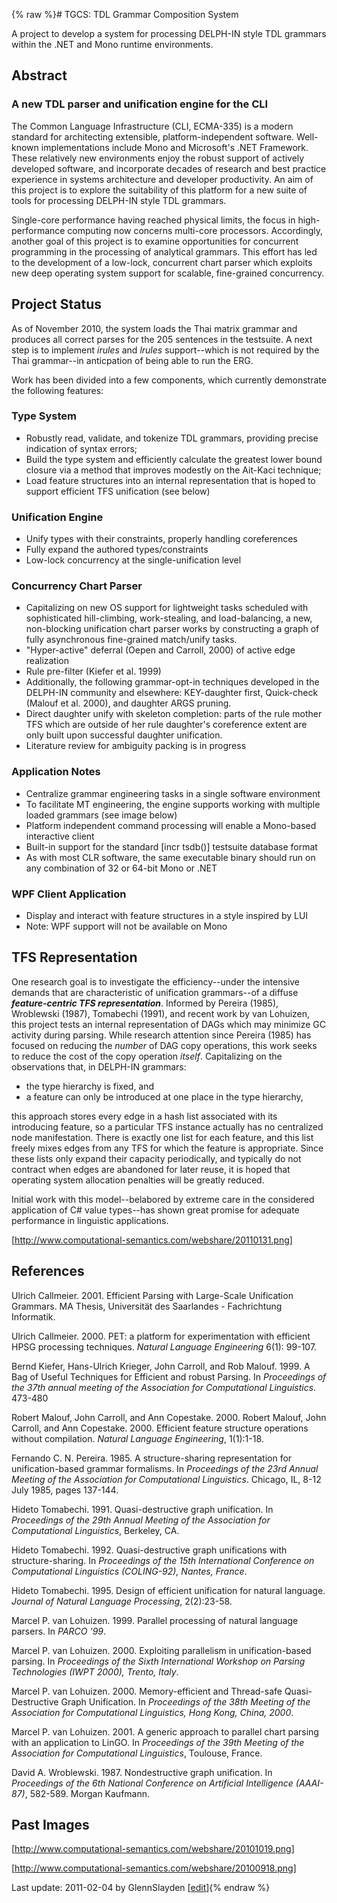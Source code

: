 {% raw %}# TGCS: TDL Grammar Composition System

A project to develop a system for processing DELPH-IN style TDL grammars
within the .NET and Mono runtime environments.

## Abstract

### A new TDL parser and unification engine for the CLI

The Common Language Infrastructure (CLI, ECMA-335) is a modern standard
for architecting extensible, platform-independent software. Well-known
implementations include Mono and Microsoft's .NET Framework. These
relatively new environments enjoy the robust support of actively
developed software, and incorporate decades of research and best
practice experience in systems architecture and developer productivity.
An aim of this project is to explore the suitability of this platform
for a new suite of tools for processing DELPH-IN style TDL grammars.

Single-core performance having reached physical limits, the focus in
high-performance computing now concerns multi-core processors.
Accordingly, another goal of this project is to examine opportunities
for concurrent programming in the processing of analytical grammars.
This effort has led to the development of a low-lock, concurrent chart
parser which exploits new deep operating system support for scalable,
fine-grained concurrency.

## Project Status

As of November 2010, the system loads the Thai matrix grammar and
produces all correct parses for the 205 sentences in the testsuite. A
next step is to implement *irules* and *lrules* support--which is not
required by the Thai grammar--in anticpation of being able to run the
ERG.

Work has been divided into a few components, which currently demonstrate
the following features:

### Type System

- Robustly read, validate, and tokenize TDL grammars, providing
precise indication of syntax errors;
- Build the type system and efficiently calculate the greatest lower
bound closure via a method that improves modestly on the Ait-Kaci
technique;
- Load feature structures into an internal representation that is
hoped to support efficient TFS unification (see below)

### Unification Engine

- Unify types with their constraints, properly handling coreferences
- Fully expand the authored types/constraints
- Low-lock concurrency at the single-unification level

### Concurrency Chart Parser

- Capitalizing on new OS support for lightweight tasks scheduled with
sophisticated hill-climbing, work-stealing, and load-balancing, a
new, non-blocking unification chart parser works by constructing a
graph of fully asynchronous fine-grained match/unify tasks.
- "Hyper-active" deferral (Oepen and Carroll, 2000) of active edge
realization
- Rule pre-filter (Kiefer et al. 1999)
- Additionally, the following grammar-opt-in techniques developed in
the DELPH-IN community and elsewhere: KEY-daughter first,
Quick-check (Malouf et al. 2000), and daughter ARGS pruning.
- Direct daughter unify with skeleton completion: parts of the rule
mother TFS which are outside of her rule daughter's coreference
extent are only built upon successful daughter unification.
- Literature review for ambiguity packing is in progress

### Application Notes

- Centralize grammar engineering tasks in a single software
environment
- To facilitate MT engineering, the engine supports working with
multiple loaded grammars (see image below)
- Platform independent command processing will enable a Mono-based
interactive client
- Built-in support for the standard \[incr tsdb()\] testsuite database
format
- As with most CLR software, the same executable binary should run on
any combination of 32 or 64-bit Mono or .NET

### WPF Client Application

- Display and interact with feature structures in a style inspired by
LUI
- Note: WPF support will not be available on Mono

## TFS Representation

One research goal is to investigate the efficiency--under the intensive
demands that are characteristic of unification grammars--of a diffuse
***feature-centric TFS representation***. Informed by Pereira (1985),
Wroblewski (1987), Tomabechi (1991), and recent work by van Lohuizen,
this project tests an internal representation of DAGs which may minimize
GC activity during parsing. While research attention since Pereira
(1985) has focused on reducing the *number* of DAG copy operations, this
work seeks to reduce the cost of the copy operation *itself*.
Capitalizing on the observations that, in DELPH-IN grammars:

- the type hierarchy is fixed, and
- a feature can only be introduced at one place in the type hierarchy,

this approach stores every edge in a hash list associated with its
introducing feature, so a particular TFS instance actually has no
centralized node manifestation. There is exactly one list for each
feature, and this list freely mixes edges from any TFS for which the
feature is appropriate. Since these lists only expand their capacity
periodically, and typically do not contract when edges are abandoned for
later reuse, it is hoped that operating system allocation penalties will
be greatly reduced.

Initial work with this model--belabored by extreme care in the
considered application of C\# value types--has shown great promise for
adequate performance in linguistic applications.

\[<http://www.computational-semantics.com/webshare/20110131.png>\]

## References

Ulrich Callmeier. 2001. Efficient Parsing with Large-Scale Unification
Grammars. MA Thesis, Universität des Saarlandes - Fachrichtung
Informatik.

Ulrich Callmeier. 2000. PET: a platform for experimentation with
efficient HPSG processing techniques. *Natural Language Engineering*
6(1): 99-107.

Bernd Kiefer, Hans-Ulrich Krieger, John Carroll, and Rob Malouf. 1999. A
Bag of Useful Techniques for Efficient and robust Parsing. In
*Proceedings of the 37th annual meeting of the Association for
Computational Linguistics*. 473-480

Robert Malouf, John Carroll, and Ann Copestake. 2000. Robert Malouf,
John Carroll, and Ann Copestake. 2000. Efficient feature structure
operations without compilation. *Natural Language Engineering*,
1(1):1-18.

Fernando C. N. Pereira. 1985. A structure-sharing representation for
unification-based grammar formalisms. In *Proceedings of the 23rd Annual
Meeting of the Association for Computational Linguistics*. Chicago, IL,
8-12 July 1985, pages 137-144.

Hideto Tomabechi. 1991. Quasi-destructive graph unification. In
*Proceedings of the 29th Annual Meeting of the Association for
Computational Linguistics*, Berkeley, CA.

Hideto Tomabechi. 1992. Quasi-destructive graph unifications with
structure-sharing. In *Proceedings of the 15th International Conference
on Computational Linguistics (COLING-92), Nantes, France*.

Hideto Tomabechi. 1995. Design of efficient unification for natural
language. *Journal of Natural Language Processing*, 2(2):23-58.

Marcel P. van Lohuizen. 1999. Parallel processing of natural language
parsers. In *PARCO '99*.

Marcel P. van Lohuizen. 2000. Exploiting parallelism in
unification-based parsing. In *Proceedings of the Sixth International
Workshop on Parsing Technologies (IWPT 2000), Trento, Italy*.

Marcel P. van Lohuizen. 2000. Memory-efficient and Thread-safe
Quasi-Destructive Graph Unification. In *Proceedings of the 38th Meeting
of the Association for Computational Linguistics, Hong Kong, China,
2000*.

Marcel P. van Lohuizen. 2001. A generic approach to parallel chart
parsing with an application to LinGO. In *Proceedings of the 39th
Meeting of the Association for Computational Linguistics*, Toulouse,
France.

David A. Wroblewski. 1987. Nondestructive graph unification. In
*Proceedings of the 6th National Conference on Artificial Intelligence
(AAAI-87)*, 582-589. Morgan Kaufmann.

## Past Images

\[<http://www.computational-semantics.com/webshare/20101019.png>\]

\[<http://www.computational-semantics.com/webshare/20100918.png>\]

Last update: 2011-02-04 by GlennSlayden [[edit](https://github.com/delph-in/docs/wiki/TgcsTop/_edit)]{% endraw %}